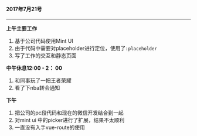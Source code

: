 #### 2017年7月21号

----

**上午主要工作**

1. 基于公司代码使用Mint UI
2. 由于代码中需要对placeholder进行定位，使用了`:placeholder`
3. 写了工作的交互和静态页面


**中午休息12:00 - 2： 00**

1. 和同事玩了一把王者荣耀
2. 看了下nba转会通知

**下午**

1. 把公司的pc段代码和现在的微信开发结合到一起
2. 对mint ui 中的picker进行了扩展，结果不太顺利
3. 一直没有入手vue-route的使用


